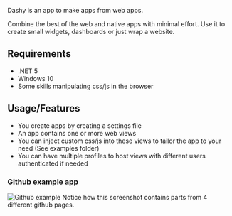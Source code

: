 Dashy is an app to make apps from web apps. 

Combine the best of the web and native apps with minimal effort. Use it to create small widgets, dashboards or just wrap a website.

## Requirements
- .NET 5
- Windows 10
- Some skills manipulating css/js in the browser

## Usage/Features
- You create apps by creating a settings file
- An app contains one or more web views
- You can inject custom css/js into these views to tailor the app to your need (See examples folder)
- You can have multiple profiles to host views with different users authenticated if needed

### Github example app
![Github example](https://i.imgsli.com/images/74a77dde-3901-45f3-a5e9-0628f1cae7c4.png)
Notice how this screenshot contains parts from 4 different github pages.
